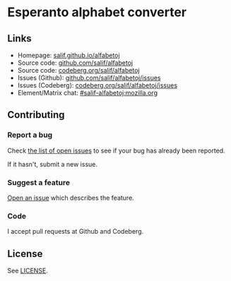 # Esperanto alphabet converter

## Links

* Homepage: [salif.github.io/alfabetoj](https://salif.github.io/alfabetoj/)
* Source code: [github.com/salif/alfabetoj](https://github.com/salif/alfabetoj)
* Source code: [codeberg.org/salif/alfabetoj](https://codeberg.org/salif/alfabetoj)
* Issues \(Github\): [github.com/salif/alfabetoj/issues](https://github.com/salif/alfabetoj/issues)
* Issues \(Codeberg\): [codeberg.org/salif/alfabetoj/issues](https://codeberg.org/salif/alfabetoj/issues)
* Element/Matrix chat: [#salif-alfabetoj:mozilla.org](https://matrix.to/#/#salif-alfabetoj:mozilla.org)

## Contributing

### Report a bug

Check [the list of open issues](#links) to see if your bug has already been reported.

If it hasn't, submit a new issue.

### Suggest a feature

[Open an issue](#links) which describes the feature.

### Code

I accept pull requests at Github and Codeberg.

## License

See [LICENSE](./LICENSE).
